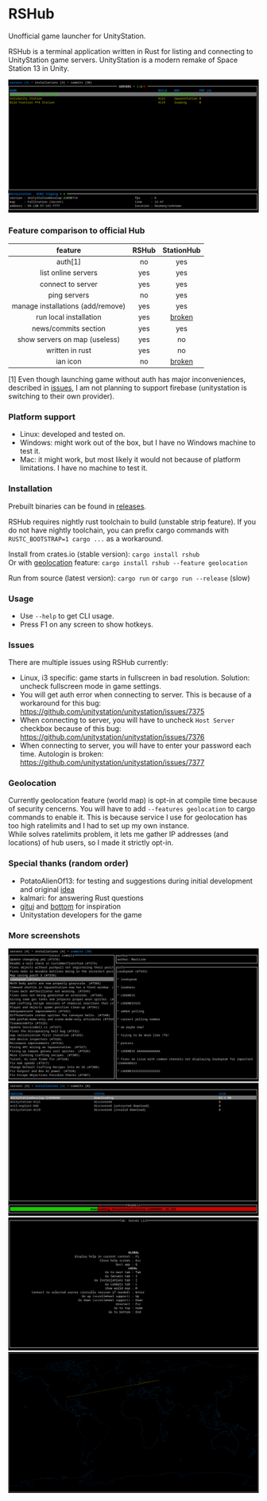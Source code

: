# RSHub
Unofficial game launcher for UnityStation.

RSHub is a terminal application written in Rust for listing and connecting to UnityStation game servers.
UnityStation is a modern remake of Space Station 13 in Unity.

![Server List](.assets/screenshots/servers.png)

### Feature comparison to official Hub
| feature | RSHub | StationHub |
|:---:|:---:|:---:|
| auth[1] | no | yes |
| list online servers | yes | yes |
| connect to server | yes | yes |
| ping servers | no | yes |
| manage installations (add/remove) | yes | yes |
| run local installation | yes | [broken](https://github.com/unitystation/stationhub/issues/128) |
| news/commits section | yes | yes |
| show servers on map (useless) | yes | no |
| written in rust | yes | no |
| ian icon | no | [broken](https://github.com/unitystation/stationhub/issues/111) |

[1] Even though launching game without auth has major inconveniences, described in [issues](#issues), I am not planning to support firebase (unitystation is switching to their own provider).

### Platform support
- Linux: developed and tested on.
- Windows: might work out of the box, but I have no Windows machine to test it.
- Mac: it might work, but most likely it would not because of platform limitations. I have no machine to test it.

### Installation
Prebuilt binaries can be found in [releases](https://github.com/Fogapod/rshub/releases).

RSHub requires nightly rust toolchain to build (unstable strip feature).
If you do not have nightly toolchain, you can prefix cargo commands with `RUSTC_BOOTSTRAP=1 cargo ...` as a workaround.

Install from crates.io (stable version): `cargo install rshub`  
Or with [geolocation](#geolocation) feature: `cargo install rshub --feature geolocation`

Run from source (latest version):
`cargo run` or `cargo run --release` (slow)

### Usage
- Use `--help` to get CLI usage.
- Press F1 on any screen to show hotkeys.

### Issues
There are multiple issues using RSHub currently:
- Linux, i3 specific: game starts in fullscreen in bad resolution. Solution: uncheck fullscreen mode in game settings.
- You will get auth error when connecting to server. This is because of a workaround for this bug: https://github.com/unitystation/unitystation/issues/7375
- When connecting to server, you will have to uncheck `Host Server` checkbox because of this bug: https://github.com/unitystation/unitystation/issues/7376
- When connecting to server, you will have to enter your password each time. Autologin is broken: https://github.com/unitystation/unitystation/issues/7377

### Geolocation
Currently geolocation feature (world map) is opt-in at compile time because of security cencerns.
You will have to add `--features geolocation` to cargo commands to enable it.
This is because service I use for geolocation has too high ratelimits and I had to set up my own instance.  
While solves ratelimits problem, it lets me gather IP addresses (and locations) of hub users, so I made it strictly opt-in.

### Special thanks (random order)
- PotatoAlienOf13: for testing and suggestions during initial development and original [idea](https://github.com/PotatoAlienOf13/not-station-hub)
- kalmari: for answering Rust questions
- [gitui](https://github.com/extrawurst/gitui) and [bottom](https://github.com/ClementTsang/bottom) for inspiration
- Unitystation developers for the game

### More screenshots
![Commits](.assets/screenshots/commits.png)
![Download](.assets/screenshots/download.png)
![Shortcuts](.assets/screenshots/shortcuts.png)
![World](.assets/screenshots/world.png)

